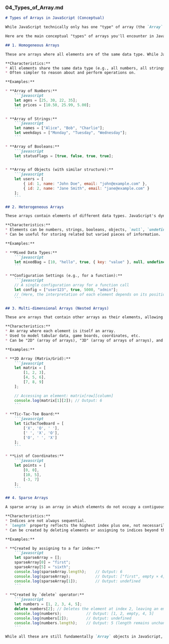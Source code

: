 ### **04_Types_of_Array.md**

```markdown
# Types of Arrays in JavaScript (Conceptual)

While JavaScript technically only has one "type" of array (the `Array` object), arrays can be conceptually categorized based on their contents or how they are used. This distinction helps in understanding their applications and common patterns.

Here are the main conceptual "types" of arrays you'll encounter in JavaScript:

## 1. Homogeneous Arrays

These are arrays where all elements are of the same data type. While JavaScript doesn't enforce this, it's a common and often desirable pattern for clarity and easier processing.

**Characteristics:**
* All elements share the same data type (e.g., all numbers, all strings, all booleans, all objects of the same structure).
* Often simpler to reason about and perform operations on.

**Examples:**

* **Array of Numbers:**
    ```javascript
    let ages = [25, 30, 22, 35];
    let prices = [10.50, 25.99, 5.00];
    ```

* **Array of Strings:**
    ```javascript
    let names = ["Alice", "Bob", "Charlie"];
    let weekdays = ["Monday", "Tuesday", "Wednesday"];
    ```

* **Array of Booleans:**
    ```javascript
    let statusFlags = [true, false, true, true];
    ```

* **Array of Objects (with similar structure):**
    ```javascript
    let users = [
        { id: 1, name: "John Doe", email: "john@example.com" },
        { id: 2, name: "Jane Smith", email: "jane@example.com" }
    ];
    ```

## 2. Heterogeneous Arrays

These arrays contain elements of different data types. JavaScript's dynamic typing allows this flexibility.

**Characteristics:**
* Elements can be numbers, strings, booleans, objects, `null`, `undefined`, or even other arrays, all within the same array.
* Can be useful for storing related but varied pieces of information.

**Examples:**

* **Mixed Data Types:**
    ```javascript
    let mixedBag = [10, "hello", true, { key: "value" }, null, undefined, [1, 2]];
    ```

* **Configuration Settings (e.g., for a function):**
    ```javascript
    // A single configuration array for a function call
    let config = ["user123", true, 5000, "admin"];
    // (Here, the interpretation of each element depends on its position)
    ```

## 3. Multi-dimensional Arrays (Nested Arrays)

These are arrays that contain other arrays as their elements, allowing you to represent grids, matrices, or more complex hierarchical data.

**Characteristics:**
* An array where each element is itself an array.
* Used to model tabular data, game boards, coordinates, etc.
* Can be "2D" (array of arrays), "3D" (array of arrays of arrays), and so on.

**Examples:**

* **2D Array (Matrix/Grid):**
    ```javascript
    let matrix = [
        [1, 2, 3],
        [4, 5, 6],
        [7, 8, 9]
    ];

    // Accessing an element: matrix[row][column]
    console.log(matrix[1][2]); // Output: 6
    ```

* **Tic-Tac-Toe Board:**
    ```javascript
    let ticTacToeBoard = [
        ['X', 'O', ' '],
        [' ', 'X', 'O'],
        ['O', ' ', 'X']
    ];
    ```

* **List of Coordinates:**
    ```javascript
    let points = [
        [0, 0],
        [10, 5],
        [-3, 7]
    ];
    ```

## 4. Sparse Arrays

A sparse array is an array in which elements do not occupy a contiguous range of indices. This means there might be "empty slots" or `undefined` values between elements at valid indices.

**Characteristics:**
* Indices are not always sequential.
* `length` property reflects the highest index plus one, not necessarily the actual number of elements.
* Can be created by deleting elements or assigning to indices beyond the current `length`.

**Examples:**

* **Created by assigning to a far index:**
    ```javascript
    let sparseArray = [];
    sparseArray[0] = "first";
    sparseArray[5] = "sixth";
    console.log(sparseArray.length);    // Output: 6
    console.log(sparseArray);           // Output: ["first", empty × 4, "sixth"]
    console.log(sparseArray[1]);        // Output: undefined
    ```

* **Created by `delete` operator:**
    ```javascript
    let numbers = [1, 2, 3, 4, 5];
    delete numbers[2]; // Deletes the element at index 2, leaving an empty slot
    console.log(numbers);           // Output: [1, 2, empty, 4, 5]
    console.log(numbers[2]);        // Output: undefined
    console.log(numbers.length);    // Output: 5 (length remains unchanged)
    ```

While all these are still fundamentally `Array` objects in JavaScript, categorizing them helps in understanding their structure and typical use cases, leading to more organized and predictable code.